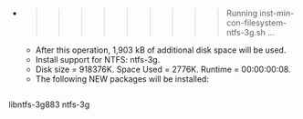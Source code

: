 * >>>>>>>>> Running inst-min-con-filesystem-ntfs-3g.sh ...
  * After this operation, 1,903 kB of additional disk space will be used.
  * Install support for NTFS: ntfs-3g.
  * Disk size = 918376K. Space Used = 2776K. Runtime = 00:00:00:08.
  * The following NEW packages will be installed:
  ```bash
libntfs-3g883 ntfs-3g
  ```

